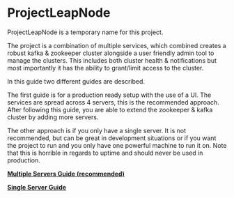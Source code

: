 # ProjectLeapNode
ProjectLeapNode is a temporary name for this project.

The project is a combination of multiple services, which combined creates a robust kafka & zookeeper cluster alongside a user friendly admin tool to manage the clusters. This includes both cluster health & notifications but most importantly it has the ability to grant/limit access to the cluster.

In this guide two different guides are described. 

The first guide is for a production ready setup with the use of a UI. The services are spread across 4 servers, this is the recommended approach. After following this guide, you are able to extend the zookeeper & kafka cluster by adding more servers.

The other approach is if you only have a single server. It is not recommended, but can be great in development situations or if you want the project to run and you only have one powerful machine to run it on. Note that this is horrible in regards to uptime and should never be used in production.


[**Multiple Servers Guide (recommended)**](MultipleServersGuide/README.md)


[**Single Server Guide**](SingleServerGuide/README.md)

